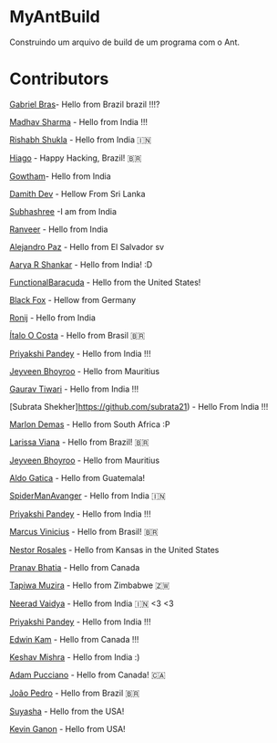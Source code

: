 ﻿# MyAntBuild
Construindo um arquivo de build de um programa com o Ant.

# Contributors

[Gabriel Bras](https://github.com/Hematohpagus)- Hello from Brazil brazil !!!?

[Madhav Sharma](https://github.com/madhavsharma1808) - Hello from India !!!

[Rishabh Shukla](https://github.com/bazinga25) - Hello from India 🇮🇳

[Hiago](https://github.com/hiagop) - Happy Hacking, Brazil! :brazil: 

[Gowtham](https://github.com/gowtham1997)- Hello from India

[Damith Dev](https://github.com/damithdev) - Hellow From Sri Lanka

[Subhashree](https://github.com/shree4) -I am from India

[Ranveer](https://github.com/RanveerSinghKhattra) - Hello from India

[Alejandro Paz](https://github.com/alepaz) - Hello from El Salvador sv

[Aarya R Shankar](http://github.com/arulzz) - Hello from India! :D

[FunctionalBaracuda](https://github.com/FunctionalBarracuda) - Hello from the United States!

[Black Fox](https://github.com/BlackFox1197) - Hellow from Germany

[Ronij](https://github.com/181514912) - Hello from India

[Ítalo O Costa](https://github.com/italo48) - Hello from Brasil :brazil:

[Priyakshi Pandey](https://github.com/priyakshipandey) - Hello from India !!!

[Jeyveen Bhoyroo](https://github.com/Jeyveen7) - Hello from Mauritius

[Gaurav Tiwari](https://github.com/vivante) - Hello from India !!!

[Subrata Shekher]https://github.com/subrata21) - Hello From India !!!

[Marlon Demas](https://github.com/MarlonDemas) - Hello from South Africa :P

[Larissa Viana](https://github.com/larissanv) - Hello from Brazil! :brazil:

[Jeyveen Bhoyroo](https://github.com/Jeyveen7) - Hello from Mauritius

[Aldo Gatica](https://github.com/aldogatica123) - Hello from Guatemala!

[SpiderManAvanger](https://github.com/SpiderManAvanger) - Hello from India :india:

[Priyakshi Pandey](https://github.com/priyakshipandey) - Hello from India !!!

[Marcus Vinicius](https://github.com/MarkTremblay) - Hello from Brasil! :brazil:

[Nestor Rosales](https://github.com/nessross77) - Hello from Kansas in the United States

[Pranav Bhatia](https://github.com/PranavBhatia) - Hello from Canada

[Tapiwa Muzira](https://github.com/mbadaz) - Hello from Zimbabwe :zimbabwe:

[Neerad Vaidya](https://github.com/nsvaidya) - Hello from India :india: <3 <3

[Priyakshi Pandey](https://github.com/priyakshipandey) - Hello from India !!!

[Edwin Kam](https://github.com/imedqq) - Hello from Canada !!!

[Keshav Mishra](https://github.com/keshumania) - Hello from India :)

[Adam Pucciano](https://github.com/Pooch11) - Hello from Canada! :canada:

[João Pedro](https://github.com/jpedrinhoxd) - Hello from Brazil :brazil:

[Suyasha](https://github.com/suyasha0) - Hello from the USA!

[Kevin Ganon](https://github.com/kevgannon) - Hello from USA! 
